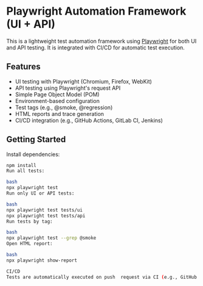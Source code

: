 # Playwright Automation Framework (UI + API)

This is a lightweight test automation framework using [Playwright](https://playwright.dev/) for both UI and API testing. It is integrated with CI/CD for automatic test execution.

## Features

- UI testing with Playwright (Chromium, Firefox, WebKit)
- API testing using Playwright's request API
- Simple Page Object Model (POM)
- Environment-based configuration
- Test tags (e.g., @smoke, @regression)
- HTML reports and trace generation
- CI/CD integration (e.g., GitHub Actions, GitLab CI, Jenkins)


## Getting Started

Install dependencies:

```bash
npm install
Run all tests:

bash
npx playwright test
Run only UI or API tests:

bash
npx playwright test tests/ui
npx playwright test tests/api
Run tests by tag:

bash
npx playwright test --grep @smoke
Open HTML report:

bash
npx playwright show-report

CI/CD
Tests are automatically executed on push  request via CI (e.g., GitHub Actions). Test results, traces, and reports are uploaded as artifacts.
